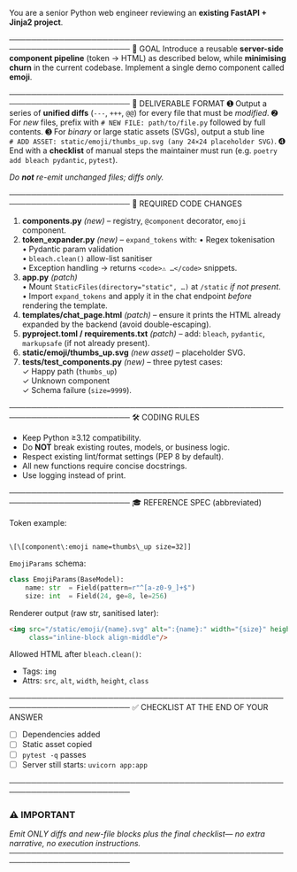 
You are a senior Python web engineer reviewing an **existing FastAPI + Jinja2 project**.

────────────────────────────────────────────────────────────────────────
🎯  GOAL
Introduce a reusable **server-side component pipeline** (token → HTML) as
described below, while **minimising churn** in the current codebase.
Implement a single demo component called **emoji**.

────────────────────────────────────────────────────────────────────────
📁  DELIVERABLE FORMAT
➊ Output a series of **unified diffs** (`---`, `+++`, `@@`) for every file
   that must be *modified*.
➋ For *new* files, prefix with `# NEW FILE: path/to/file.py` followed by full
   contents.
➌ For *binary* or large static assets (SVGs), output a stub line  
   `# ADD ASSET: static/emoji/thumbs_up.svg (any 24×24 placeholder SVG)`.
➍ End with a **checklist** of manual steps the maintainer must run
   (e.g. `poetry add bleach pydantic`, `pytest`).

*Do **not** re-emit unchanged files; diffs only.*

────────────────────────────────────────────────────────────────────────
🔧  REQUIRED CODE CHANGES

1. **components.py** *(new)* – registry, `@component` decorator, `emoji`
   component.
2. **token_expander.py** *(new)* – `expand_tokens` with:
   • Regex tokenisation  
   • Pydantic param validation  
   • `bleach.clean()` allow-list sanitiser  
   • Exception handling → returns `<code>⚠ …</code>` snippets.
3. **app.py** *(patch)*  
   • Mount `StaticFiles(directory="static", …)` at `/static` *if not present*.  
   • Import `expand_tokens` and apply it in the chat endpoint *before*
     rendering the template.
4. **templates/chat_page.html** *(patch)* – ensure it prints the HTML already
   expanded by the backend (avoid double-escaping).
5. **pyproject.toml / requirements.txt** *(patch)* – add:
   `bleach`, `pydantic`, `markupsafe` (if not already present).
6. **static/emoji/thumbs_up.svg** *(new asset)* – placeholder SVG.
7. **tests/test_components.py** *(new)* – three pytest cases:  
   ✓ Happy path (`thumbs_up`)  
   ✓ Unknown component  
   ✓ Schema failure (`size=9999`).

────────────────────────────────────────────────────────────────────────
🛠  CODING RULES
* Keep Python ≥3.12 compatibility.  
* Do **NOT** break existing routes, models, or business logic.  
* Respect existing lint/format settings (PEP 8 by default).  
* All new functions require concise docstrings.  
* Use logging instead of print.

────────────────────────────────────────────────────────────────────────
🎓  REFERENCE SPEC (abbreviated)

Token example:
```

\[\[component\:emoji name=thumbs\_up size=32]]

````
`EmojiParams` schema:
```python
class EmojiParams(BaseModel):
    name: str  = Field(pattern=r"^[a-z0-9_]+$")
    size: int  = Field(24, ge=8, le=256)
````

Renderer output (raw str, sanitised later):

```html
<img src="/static/emoji/{name}.svg" alt=":{name}:" width="{size}" height="{size}"
     class="inline-block align-middle"/>
```

Allowed HTML after `bleach.clean()`:

* Tags: `img`
* Attrs: `src`, `alt`, `width`, `height`, `class`

────────────────────────────────────────────────────────────────────────
✅  CHECKLIST AT THE END OF YOUR ANSWER

* [ ] Dependencies added
* [ ] Static asset copied
* [ ] `pytest -q` passes
* [ ] Server still starts: `uvicorn app:app`

────────────────────────────────────────────────────────────────────────

### ⚠  IMPORTANT

*Emit ONLY diffs and new-file blocks plus the final checklist—
no extra narrative, no execution instructions.*
────────────────────────────────────────────────────────────────────────
